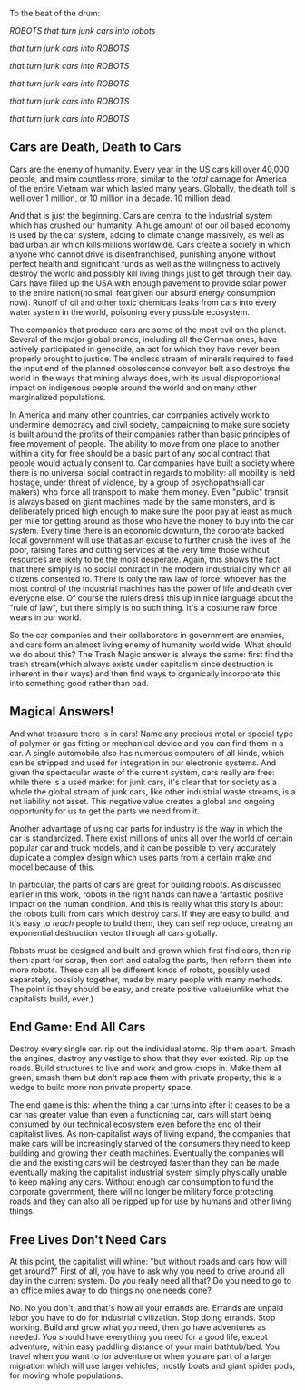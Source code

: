 
To the beat of the drum:

_ROBOTS that turn junk cars into robots_

_that turn junk cars into ROBOTS_

_that turn junk cars into ROBOTS_

_that turn junk cars into ROBOTS_

_that turn junk cars into ROBOTS_

_that turn junk cars into ROBOTS_

## Cars are Death, Death to Cars

Cars are the enemy of humanity.  Every year in the US cars kill over 40,000 people, and maim countless more, similar to the *total* carnage for America of the entire Vietnam war which lasted many years.  Globally, the death toll is well over 1 million, or 10 million in a decade.  10 million dead.  

And that is just the beginning.  Cars are central to the industrial system which has crushed our humanity.   A huge amount of our oil based economy is used by the car system, adding to climate change massively, as well as bad urban air which kills millions worldwide.  Cars create a society in which anyone who cannot drive is disenfranchised, punishing anyone without perfect health and significant funds as well as the willingness to actively destroy the world and possibly kill living things just to get through their day.  Cars have filled up the USA with enough pavement to provide solar power to the entire nation(no small feat given our absurd energy consumption now).  Runoff of oil and other toxic chemicals leaks from cars into every water system in the world, poisoning every possible ecosystem.  

The companies that produce cars are some of the most evil on the planet.  Several of the major global brands, including all the German ones, have actively participated in genocide, an act for which they have never been properly brought to justice.  The endless stream of minerals required to feed the input end of the planned obsolescence conveyor belt also destroys the world in the ways that mining always does, with its usual disproportional impact on indigenous people around the world and on many other marginalized populations.  

In America and many other countries, car companies actively work to undermine democracy and civil society, campaigning to make sure society is built around the profits of their companies rather than basic principles of free movement of people. The ability to move from one place to another within a city for free should be a basic part of any social contract that people would actually consent to.  Car companies have built a society where there is no universal social contract in regards to mobility: all mobility is held hostage, under threat of violence, by a group of psychopaths(all car makers) who force all transport to make them money.  Even "public" transit is always based on giant machines made by the same monsters, and is deliberately priced high enough to make sure the poor pay at least as much per mile for getting around as those who have the money to buy into the car system.  Every time there is an economic downturn, the corporate backed local government will use that as an excuse to further crush the lives of the poor, raising fares and cutting services at the very time those without resources are likely to be the most desperate.  Again, this shows the fact that there simply is no social contract in the modern industrial city which all citizens consented to.  There is only the raw law of force: whoever has the most control of the industrial machines has the power of life and death over everyone else.  Of course the rulers dress this up in nice language about the "rule of law", but there simply is no such thing.  It's a costume raw force wears in our world. 

So the car companies and their collaborators in government are enemies, and cars form an almost living enemy of humanity world wide.  What should we do about this?  The Trash Magic answer is always the same: first find the trash stream(which always exists under capitalism since destruction is inherent in their ways) and then find ways to organically incorporate this into something good rather than bad.  

## Magical Answers!

And what treasure there is in cars!  Name any precious metal or special type of polymer or gas fitting or mechanical device and you can find them in a car.  A single automobile also has numerous computers of all kinds, which can be stripped and used for integration in our electronic systems.  And given the spectacular waste of the current system, cars really are free: while there is a used market for junk cars, it's clear that for society as a whole the global stream of junk cars, like other industrial waste streams, is a net liability not asset.  This negative value creates a global and ongoing opportunity for us to get the parts we need from it.  

Another advantage of using car parts for industry is the way in which the car is standardized.  There exist millions of units all over the world of certain popular car and truck models, and it can be possible to very accurately duplicate a complex design which uses parts from a certain make and model because of this.  

In particular, the parts of cars are great for building robots.  As discussed earlier in this work, robots in the right hands can have a fantastic positive impact on the human condition.  And this is really what this story is about: the robots built from cars which destroy cars.  If they are easy to build, and it's easy to *teach* people to build them, they can self reproduce, creating an exponential destruction vector through all cars globally.  

Robots must be designed and built and grown which first find cars, then rip them apart for scrap, then sort and catalog the parts, then reform them into more robots.  These can all be different kinds of robots, possibly used separately, possibly together, made by many people with many methods.  The point is they should be easy, and create positive value(unlike what the capitalists build, ever.)


## End Game: End All Cars

Destroy every single car.  rip out the individual atoms.  Rip them apart. Smash the engines, destroy any vestige to show that they ever existed.  Rip up the roads.  Build structures to live and work and grow crops in.  Make them all green, smash them but don't replace them with private property, this is a wedge to build more non private property space.

The end game is this: when the thing a car turns into after it ceases to be a car has greater value than even a functioning car, cars will start being consumed by our technical ecosystem even before the end of their capitalist lives.  As non-capitalist ways of living expand, the companies that make cars will be increasingly starved of the consumers they need to keep building and growing their death machines.  Eventually the companies will die and the existing cars will be destroyed faster than they can be made, eventually making the capitalist industrial system simply physically unable to keep making any cars.  Without enough car consumption to fund the corporate government, there will no longer be military force protecting roads and they can also all be ripped up for use by humans and other living things.  

## Free Lives Don't Need Cars

At this point, the capitalist will whine: "but without roads and cars how will I get around?"  First of all, you have to ask why you need to drive around all day in the current system.  Do you really need all that?  Do you need to go to an office miles away to do things no one needs done? 

No.  No you don't, and that's how all your errands are.  Errands are unpaid labor you have to do for industrial civilization.  Stop doing errands.  Stop working.  Build and grow what you need, then go have adventures as needed.  You should have everything you need for a good life, except adventure, within easy paddling distance of your main bathtub/bed.  You travel when you want to for adventure or when you are part of a larger migration which will use larger vehicles, mostly boats and giant spider pods, for moving whole populations.  

 
